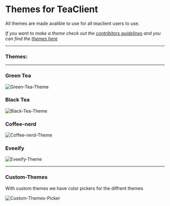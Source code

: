 # Themes for TeaClient


All themes are made avalible to use for all teaclient users to use.


*If you want to make a theme check out the [contribitors guidelines](https://teaclient.net/docs/contibute) and you can find the [themes here]()*


---
### Themes:

---

### Green Tea



![Green-Tea-Theme]()

### Black Tea

![Black-Tea-Theme]()


### Coffee-nerd 

![Coffee-nerd-Theme]()


### Eveeify

![Eveeify-Theme]()


---


### Custom-Themes

With custom themes we have color pickers for the diffrent themes 


![Custom-Themes-Picker]()
